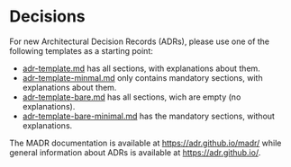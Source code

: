 # Decisions

For new Architectural Decision Records (ADRs), please use one of the following templates as a starting point:

* [adr-template.md](adr-template.md) has all sections, with explanations about them.
* [adr-template-minmal.md](adr-template-minimal.md) only contains mandatory sections, with explanations about them. <!-- ### Consequences also contained, though marked as "optional" -->
* [adr-template-bare.md](adr-template-bare.md) has all sections, wich are empty (no explanations).
* [adr-template-bare-minimal.md](adr-template-bare-minimal.md) has the mandatory sections, without explanations. <!-- ### Consequences also contained, though marked as "optional" -->

The MADR documentation is available at <https://adr.github.io/madr/> while general information about ADRs is available at <https://adr.github.io/>.
